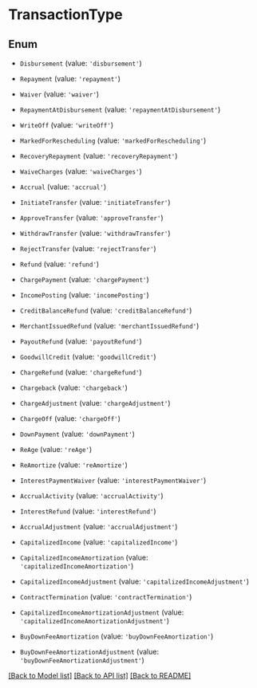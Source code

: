 # TransactionType


## Enum

* `Disbursement` (value: `'disbursement'`)

* `Repayment` (value: `'repayment'`)

* `Waiver` (value: `'waiver'`)

* `RepaymentAtDisbursement` (value: `'repaymentAtDisbursement'`)

* `WriteOff` (value: `'writeOff'`)

* `MarkedForRescheduling` (value: `'markedForRescheduling'`)

* `RecoveryRepayment` (value: `'recoveryRepayment'`)

* `WaiveCharges` (value: `'waiveCharges'`)

* `Accrual` (value: `'accrual'`)

* `InitiateTransfer` (value: `'initiateTransfer'`)

* `ApproveTransfer` (value: `'approveTransfer'`)

* `WithdrawTransfer` (value: `'withdrawTransfer'`)

* `RejectTransfer` (value: `'rejectTransfer'`)

* `Refund` (value: `'refund'`)

* `ChargePayment` (value: `'chargePayment'`)

* `IncomePosting` (value: `'incomePosting'`)

* `CreditBalanceRefund` (value: `'creditBalanceRefund'`)

* `MerchantIssuedRefund` (value: `'merchantIssuedRefund'`)

* `PayoutRefund` (value: `'payoutRefund'`)

* `GoodwillCredit` (value: `'goodwillCredit'`)

* `ChargeRefund` (value: `'chargeRefund'`)

* `Chargeback` (value: `'chargeback'`)

* `ChargeAdjustment` (value: `'chargeAdjustment'`)

* `ChargeOff` (value: `'chargeOff'`)

* `DownPayment` (value: `'downPayment'`)

* `ReAge` (value: `'reAge'`)

* `ReAmortize` (value: `'reAmortize'`)

* `InterestPaymentWaiver` (value: `'interestPaymentWaiver'`)

* `AccrualActivity` (value: `'accrualActivity'`)

* `InterestRefund` (value: `'interestRefund'`)

* `AccrualAdjustment` (value: `'accrualAdjustment'`)

* `CapitalizedIncome` (value: `'capitalizedIncome'`)

* `CapitalizedIncomeAmortization` (value: `'capitalizedIncomeAmortization'`)

* `CapitalizedIncomeAdjustment` (value: `'capitalizedIncomeAdjustment'`)

* `ContractTermination` (value: `'contractTermination'`)

* `CapitalizedIncomeAmortizationAdjustment` (value: `'capitalizedIncomeAmortizationAdjustment'`)

* `BuyDownFeeAmortization` (value: `'buyDownFeeAmortization'`)

* `BuyDownFeeAmortizationAdjustment` (value: `'buyDownFeeAmortizationAdjustment'`)

[[Back to Model list]](../README.md#documentation-for-models) [[Back to API list]](../README.md#documentation-for-api-endpoints) [[Back to README]](../README.md)
